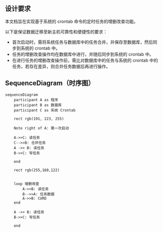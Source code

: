 ## 设计要求

本文档旨在实现基于系统的 crontab 命令的定时任务的增删改查功能。

以下是保证数据迁移至新主机可靠性和便捷性的要求：

- 首次启动时，需将系统任务与数据库中的任务合并，并保存至数据库，然后同步到系统的 crontab 中。
- 任务的增删改查操作均在数据库中进行，并随后同步到系统的 crontab 中。
- 在进行任务的增删改查操作前，需比对数据库中的任务与系统的 crontab 中的任务，若存在差异，则合并任务数据后再进行操作。


## SequenceDiagram（时序图）

```mermaid
sequenceDiagram
    participant A as 程序
    participant B as 数据库
    participant C as 系统 Crontab
    
    rect rgb(191, 223, 255)

    Note right of A: 第一次启动

    A->>C: 读任务
    C-->>B: 合并任务
    A ->> B: 读任务
    B->>C: 写任务
  
    end

    rect rgb(255,160,122)


    loop 增删改查
        A->>B: 读任务 
        B-->>A: 任务数据
        A->>B: CURD
    end

    A ->> B: 读任务
    B->>C: 写任务

    end
```


